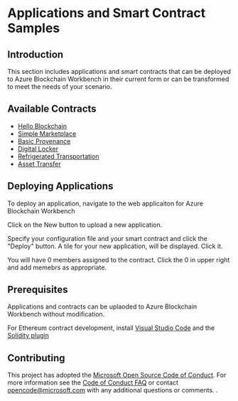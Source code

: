 # Applications and Smart Contract Samples

## Introduction

This section includes applications and smart contracts that can be deployed to Azure Blockchain Workbench in their current form or can be transformed to meet the needs of your scenario.

## Available Contracts
* [Hello Blockchain](hello-blockchain/readme.md)
* [Simple Marketplace](simple-marketplace/readme.md)
* [Basic Provenance](basic-provenance/readme.md)
* [Digital Locker](digital-locker/readme.md)
* [Refrigerated Transportation](refrigerated-transportation/readme.md)
* [Asset Transfer](asset-transfer/readme.md)

## Deploying Applications
To deploy an application, navigate to the web applicaiton for Azure Blockchain Workbench
[](media/deployapp1.PNG)

Click on the New button to upload a new application.
[](media/deployapp2.PNG)

Specify your configuration file and your smart contract and click the "Deploy" button.
[](media/deployapp3.PNG)
A tile for your new application, will be displayed. Click it.

[](media/deployapp4.PNG)
You will have 0 members assigned to the contract. Click the 0 in upper right and add memebrs as appropriate.


## Prerequisites

Applications and contracts can be uplaoded to Azure Blockchain Workbench without modification.

For Ethereum contract development, install [Visual Studio Code](https://code.visualstudio.com/) and the [Solidity plugin](https://marketplace.visualstudio.com/items?itemName=JuanBlanco.solidity)

## Contributing

This project has adopted the [Microsoft Open Source Code of Conduct](https://opensource.microsoft.com/codeofconduct/). For more information see the [Code of Conduct FAQ](https://opensource.microsoft.com/codeofconduct/faq/) or contact [opencode@microsoft.com](mailto:opencode@microsoft.com) with any additional questions or comments.
.
